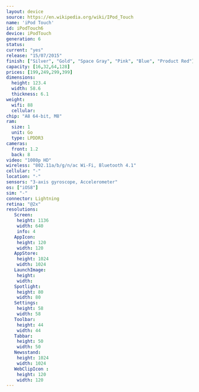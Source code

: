 ```yaml
---
layout: device
source: https://en.wikipedia.org/wiki/IPod_Touch
name: 'iPod Touch'
id: iPodTouch6
device: iPodTouch
generation: 6
status:
current: "yes"
release: "15/07/2015"
finish: ["Silver", "Gold", "Space Gray", "Pink", "Blue", "Product Red"]
capacity: [16,32,64,128]
prices: [199,249,299,399]
dimensions:
  height: 123.4
  width: 58.6
  thickness: 6.1
weight:
  wifi: 88
  cellular:
chip: "A8 64-bit, M8"
ram:
  size: 1
  unit: Go
  type: LPDDR3
cameras:
  front: 1.2
  back: 8
video: "1080p HD"
wireless: "802.11a/b/g/n/ac Wi‑Fi, Bluetooth 4.1"
cellular: "-"
location: "-"
sensors: "3-axis gyroscope, Accelerometer"
os: ["iOS8"]
sim: "-"
connector: Lightning
retina: "@2x"
resolutions:
   Screen:
    height: 1136
    width: 640
    info: 4
   AppIcon:
    height: 120
    width: 120
   AppStore:
    height: 1024
    width: 1024
   LaunchImage:
    height: 
    width: 
   Spotlight:
    height: 80
    width: 80
   Settings:
    height: 58
    width: 58
   Toolbar:
    height: 44
    width: 44
   Tabbar:
    height: 50
    width: 50
   Newsstand:
    height: 1024
    width: 1024
   WebClipIcon :
    height: 120
    width: 120
---
```

